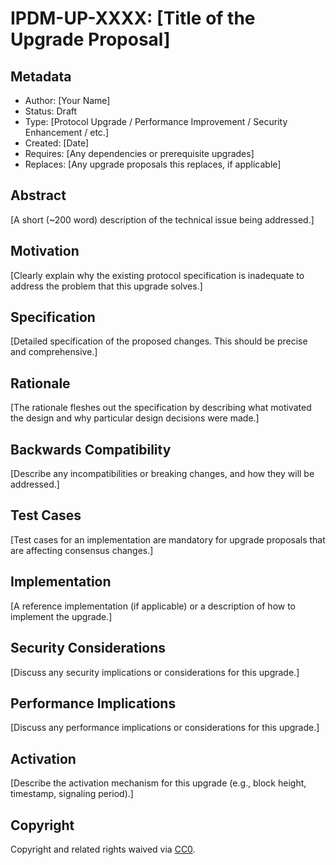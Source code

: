# IPDM-UP-XXXX: [Title of the Upgrade Proposal]

## Metadata
- Author: [Your Name]
- Status: Draft
- Type: [Protocol Upgrade / Performance Improvement / Security Enhancement / etc.]
- Created: [Date]
- Requires: [Any dependencies or prerequisite upgrades]
- Replaces: [Any upgrade proposals this replaces, if applicable]

## Abstract
[A short (~200 word) description of the technical issue being addressed.]

## Motivation
[Clearly explain why the existing protocol specification is inadequate to address the problem that this upgrade solves.]

## Specification
[Detailed specification of the proposed changes. This should be precise and comprehensive.]

## Rationale
[The rationale fleshes out the specification by describing what motivated the design and why particular design decisions were made.]

## Backwards Compatibility
[Describe any incompatibilities or breaking changes, and how they will be addressed.]

## Test Cases
[Test cases for an implementation are mandatory for upgrade proposals that are affecting consensus changes.]

## Implementation
[A reference implementation (if applicable) or a description of how to implement the upgrade.]

## Security Considerations
[Discuss any security implications or considerations for this upgrade.]

## Performance Implications
[Discuss any performance implications or considerations for this upgrade.]

## Activation
[Describe the activation mechanism for this upgrade (e.g., block height, timestamp, signaling period).]

## Copyright
Copyright and related rights waived via [CC0](https://creativecommons.org/publicdomain/zero/1.0/).